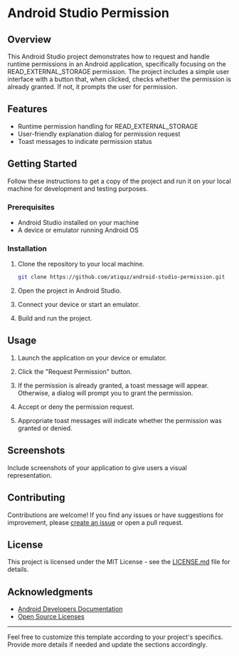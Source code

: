 # Android Studio Permission

## Overview

This Android Studio project demonstrates how to request and handle runtime permissions in an Android application, specifically focusing on the READ_EXTERNAL_STORAGE permission. The project includes a simple user interface with a button that, when clicked, checks whether the permission is already granted. If not, it prompts the user for permission.

## Features

- Runtime permission handling for READ_EXTERNAL_STORAGE
- User-friendly explanation dialog for permission request
- Toast messages to indicate permission status

## Getting Started

Follow these instructions to get a copy of the project and run it on your local machine for development and testing purposes.

### Prerequisites

- Android Studio installed on your machine
- A device or emulator running Android OS

### Installation

1. Clone the repository to your local machine.

    ```bash
    git clone https://github.com/atiquz/android-studio-permission.git
    ```

2. Open the project in Android Studio.

3. Connect your device or start an emulator.

4. Build and run the project.

## Usage

1. Launch the application on your device or emulator.

2. Click the "Request Permission" button.

3. If the permission is already granted, a toast message will appear. Otherwise, a dialog will prompt you to grant the permission.

4. Accept or deny the permission request.

5. Appropriate toast messages will indicate whether the permission was granted or denied.

## Screenshots

Include screenshots of your application to give users a visual representation.

## Contributing

Contributions are welcome! If you find any issues or have suggestions for improvement, please [create an issue](https://github.com/atiquz/android-studio-permission/issues) or open a pull request.

## License

This project is licensed under the MIT License - see the [LICENSE.md](LICENSE.md) file for details.

## Acknowledgments

- [Android Developers Documentation](https://developer.android.com/guide/topics/permissions/overview)
- [Open Source Licenses](https://source.android.com/setup/start/licenses)

---

Feel free to customize this template according to your project's specifics. Provide more details if needed and update the sections accordingly.
